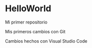 # HelloWorld
Mi primer repositorio

Mis primeros cambios con Git

Cambios hechos con Visual Studio Code